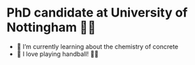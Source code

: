 # PhD candidate at University of Nottingham 👩‍🔬

- 🌱 I’m currently learning about the chemistry of concrete
- 🏅 I love playing handball! 🤾‍♀️

